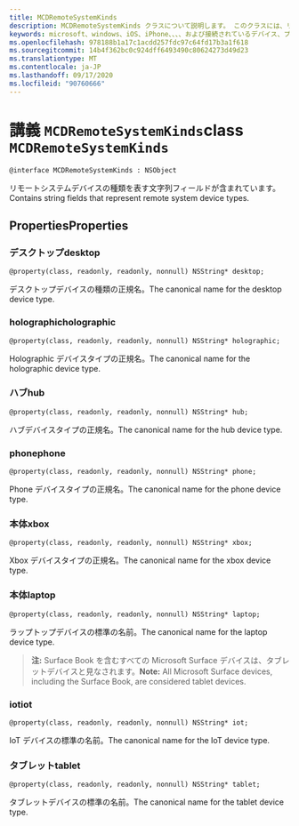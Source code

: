 ```yaml
---
title: MCDRemoteSystemKinds
description: MCDRemoteSystemKinds クラスについて説明します。 このクラスには、リモートシステムデバイスの種類を表す文字列フィールドが含まれています。
keywords: microsoft、windows、iOS、iPhone、、、、および接続されているデバイス、プロジェクトローマ
ms.openlocfilehash: 978188b1a17c1acdd257fdc97c64fd17b3a1f618
ms.sourcegitcommit: 14b4f362bc0c924dff6493490c80624273d49d23
ms.translationtype: MT
ms.contentlocale: ja-JP
ms.lasthandoff: 09/17/2020
ms.locfileid: "90760666"
---
```

# <a name="class-mcdremotesystemkinds"></a><span data-ttu-id="f1fc6-105">講義 `MCDRemoteSystemKinds`</span><span class="sxs-lookup"><span data-stu-id="f1fc6-105">class `MCDRemoteSystemKinds`</span></span> 

```
@interface MCDRemoteSystemKinds : NSObject
```

<span data-ttu-id="f1fc6-106">リモートシステムデバイスの種類を表す文字列フィールドが含まれています。</span><span class="sxs-lookup"><span data-stu-id="f1fc6-106">Contains string fields that represent remote system device types.</span></span>

## <a name="properties"></a><span data-ttu-id="f1fc6-107">Properties</span><span class="sxs-lookup"><span data-stu-id="f1fc6-107">Properties</span></span>

### <a name="desktop"></a><span data-ttu-id="f1fc6-108">デスクトップ</span><span class="sxs-lookup"><span data-stu-id="f1fc6-108">desktop</span></span>
`@property(class, readonly, readonly, nonnull) NSString* desktop;`

<span data-ttu-id="f1fc6-109">デスクトップデバイスの種類の正規名。</span><span class="sxs-lookup"><span data-stu-id="f1fc6-109">The canonical name for the desktop device type.</span></span>

### <a name="holographic"></a><span data-ttu-id="f1fc6-110">holographic</span><span class="sxs-lookup"><span data-stu-id="f1fc6-110">holographic</span></span>
`@property(class, readonly, readonly, nonnull) NSString* holographic;`

<span data-ttu-id="f1fc6-111">Holographic デバイスタイプの正規名。</span><span class="sxs-lookup"><span data-stu-id="f1fc6-111">The canonical name for the holographic device type.</span></span>

### <a name="hub"></a><span data-ttu-id="f1fc6-112">ハブ</span><span class="sxs-lookup"><span data-stu-id="f1fc6-112">hub</span></span>
`@property(class, readonly, readonly, nonnull) NSString* hub;`

<span data-ttu-id="f1fc6-113">ハブデバイスタイプの正規名。</span><span class="sxs-lookup"><span data-stu-id="f1fc6-113">The canonical name for the hub device type.</span></span>

### <a name="phone"></a><span data-ttu-id="f1fc6-114">phone</span><span class="sxs-lookup"><span data-stu-id="f1fc6-114">phone</span></span>
`@property(class, readonly, readonly, nonnull) NSString* phone;`

<span data-ttu-id="f1fc6-115">Phone デバイスタイプの正規名。</span><span class="sxs-lookup"><span data-stu-id="f1fc6-115">The canonical name for the phone device type.</span></span>

### <a name="xbox"></a><span data-ttu-id="f1fc6-116">本体</span><span class="sxs-lookup"><span data-stu-id="f1fc6-116">xbox</span></span>
`@property(class, readonly, readonly, nonnull) NSString* xbox;`

<span data-ttu-id="f1fc6-117">Xbox デバイスタイプの正規名。</span><span class="sxs-lookup"><span data-stu-id="f1fc6-117">The canonical name for the xbox device type.</span></span>

### <a name="laptop"></a><span data-ttu-id="f1fc6-118">本体</span><span class="sxs-lookup"><span data-stu-id="f1fc6-118">laptop</span></span>
`@property(class, readonly, readonly, nonnull) NSString* laptop;`

<span data-ttu-id="f1fc6-119">ラップトップデバイスの標準の名前。</span><span class="sxs-lookup"><span data-stu-id="f1fc6-119">The canonical name for the laptop device type.</span></span>

> <span data-ttu-id="f1fc6-120">**注:** Surface Book を含むすべての Microsoft Surface デバイスは、タブレットデバイスと見なされます。</span><span class="sxs-lookup"><span data-stu-id="f1fc6-120">**Note:** All Microsoft Surface devices, including the Surface Book, are considered tablet devices.</span></span>

### <a name="iot"></a><span data-ttu-id="f1fc6-121">iot</span><span class="sxs-lookup"><span data-stu-id="f1fc6-121">iot</span></span>
`@property(class, readonly, readonly, nonnull) NSString* iot;`

<span data-ttu-id="f1fc6-122">IoT デバイスの標準の名前。</span><span class="sxs-lookup"><span data-stu-id="f1fc6-122">The canonical name for the IoT device type.</span></span>

### <a name="tablet"></a><span data-ttu-id="f1fc6-123">タブレット</span><span class="sxs-lookup"><span data-stu-id="f1fc6-123">tablet</span></span>
`@property(class, readonly, readonly, nonnull) NSString* tablet;`

<span data-ttu-id="f1fc6-124">タブレットデバイスの標準の名前。</span><span class="sxs-lookup"><span data-stu-id="f1fc6-124">The canonical name for the tablet device type.</span></span>
